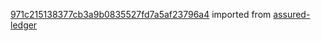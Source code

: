[971c215138377cb3a9b0835527fd7a5af23796a4](https://github.com/insolar/assured-ledger/commit/971c215138377cb3a9b0835527fd7a5af23796a4) imported from [assured-ledger](https://github.com/insolar/assured-ledger)
